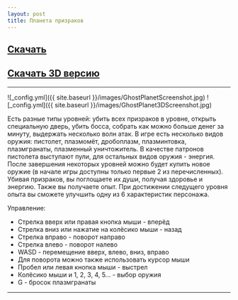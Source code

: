 ```yaml
---
layout: post
title: Планета призраков
---
```



## [Скачать](https://drive.google.com/open?id=0B0wvbicW8OQIR2ZadzhLd3NNSUE)

## [Скачать 3D версию](https://drive.google.com/open?id=0B0wvbicW8OQIWWpUbnlQaTN0NlE)

___

![_config.yml]({{ site.baseurl }}/images/GhostPlanetScreenshot.jpg)
![_config.yml]({{ site.baseurl }}/images/GhostPlanet3DScreenshot.jpg)

Есть разные типы уровней: убить всех призраков в уровне, открыть специальную дверь,
убить босса, собрать как можно больше денег за минуту, выдержать несколько волн атак.
В игре есть несколько видов оружия: пистолет, плазмомёт, дробоплазм, плазминтовка, плазмгранаты, плазменный уничтожитель.
В качестве патронов пистолета выступают пули, для остальных видов оружия - энергия.
После завершения некоторых уровней можно будет купить новое оружие (в начале игры доступны только первые 2 из перечисленных).
Убивая призраков, вы поглощаете их души, получая здоровье и энергию.
Также вы получаете опыт. При достижении следущего уровня опыта вы сможете улучшить одну из 6 характеристик персонажа.

Управление:
- Стрелка вверх или правая кнопка мыши - вперёд
- Стрелка вниз или нажатие на колёсико мыши - назад
- Стрелка вправо - поворот направо
- Стрелка влево - поворот налево
- WASD - перемещение вверх, влево, вниз, вправо
- Для поворота можно также использовать курсор мыши
- Пробел или левая кнопка мыши - выстрел
- Колёсико мыши и 1, 2, 3, 4, 5... - выбор оружия
- G - бросок плазмгранаты

___



